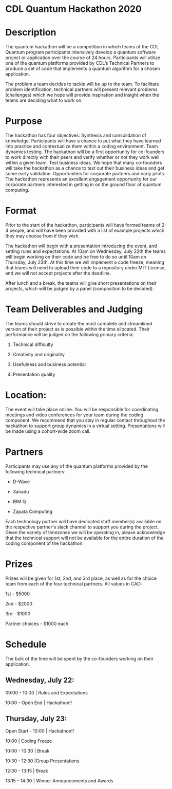 # CDL Quantum Hackathon 2020

# Description

The quantum hackathon will be a competition in which teams of the CDL Quantum program participants intensively develop a quantum software project or application over the course of 24 hours. Participants will utilize one of the quantum platforms provided by CDL’s Technical Partners to produce a set of code that implements a quantum algorithm for a chosen application.

The problem a team decides to tackle will be up to the team. To facilitate problem identification, technical partners will present relevant problems (challenges) which we hope will provide inspiration and insight when the teams are deciding what to work on.  

# Purpose

The hackathon has four objectives:
Synthesis and consolidation of knowledge. Participants will have a chance to put what they have learned into practice and contextualize them within a coding environment.
Team dynamics testing. The hackathon will be a first opportunity for co-founders to work directly with their peers and verify whether or not they work well within a given team.
Test business ideas. We hope that many co-founders will take the hackathon as a chance to test out their business ideas and get some early validation.
Opportunities for corporate partners and early pilots. The hackathon represents an excellent engagement opportunity for our corporate partners interested in getting in on the ground floor of quantum computing.

# Format

Prior to the start of the hackathon, participants will have formed teams of 2-4 people, and will have been provided with a list of example projects which they may choose from if they wish.

The hackathon will begin with a presentation introducing the event, and setting rules and expectations. At 10am on Wednesday, July 22th the teams will begin working on their code and be free to do so until 10am on Thursday, July 23th. At this time we will implement a code freeze, meaning that teams will need to upload their code to a repository under MIT License, and we will not accept projects after the deadline.

After lunch and a break, the teams will give short presentations on their projects, which will be judged by a panel (composition to be decided). 

# Team Deliverables and Judging

The teams should strive to create the most complete and streamlined version of their project as is possible within the time allocated. Their performance will be judged on the following primary criteria:

1) Technical difficulty

2) Creativity and originality

3) Usefulness and business potential

4) Presentation quality

# Location: 

The event will take place online. You will be responsible for coordinating meetings and video conferences for your team during the coding component. We recommend that you stay in regular contact throughout the hackathon to support group dynamics in a virtual setting. Presentations will be made using a cohort-wide zoom call.

# Partners 

Participants may use any of the quantum platforms provided by the following technical partners:

- D-Wave

- Xanadu

- IBM Q

- Zapata Computing

Each technology partner will have dedicated staff member(s) available on the respective partner's slack channel to support you during the project. Given the variety of timezones we will be operating in, please acknowledge that the technical support will not be available for the entire duration of the coding component of the hackathon.

# Prizes

Prizes will be given for 1st, 2nd, and 3rd place, as well as for the choice team from each of the four technical partners. All values in CAD:

1st - $5000

2nd - $2000

3rd - $1000

Partner choices - $1000 each

# Schedule

The bulk of the time will be spent by the co-founders working on their application.

## Wednesday, July 22: 

09:00 - 10:00 | Rules and Expectations

10:00 - Open End | Hackathon!!

## Thursday, July 23: 

Open Start - 10:00 | Hackathon!!

10:00 	| Coding Freeze

10:00 - 10:30 | Break

10:30 - 12:30 |Group Presentations

12:30 - 13:15 | Break

13:15 - 14:30 | Winner Announcements and Awards

